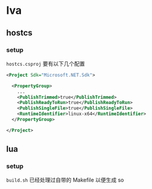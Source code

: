 # lva

## hostcs

### setup

`hostcs.csproj` 要有以下几个配置

```xml
<Project Sdk="Microsoft.NET.Sdk">

  <PropertyGroup>
    ...
    <PublishTrimmed>true</PublishTrimmed>
    <PublishReadyToRun>true</PublishReadyToRun>
    <PublishSingleFile>true</PublishSingleFile>
    <RuntimeIdentifier>linux-x64</RuntimeIdentifier>
  </PropertyGroup>

</Project>
```

## lua

### setup

`build.sh` 已经处理过自带的 Makefile 以便生成 so
